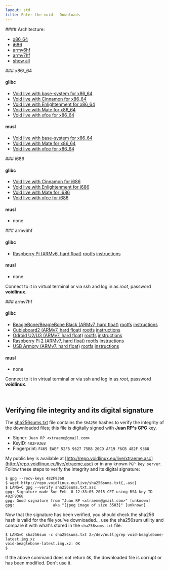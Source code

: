 ```yaml
---
layout: std
title: Enter the void - Downloads
---
```


<div class="chooser">
<div markdown="1" class="item item_on">
#### Architecture:

* [x86\_64](#images_x86_64)
* [i686](#images_i686)
* [armv6hf](#images_armv6hf)
* [armv7hf](#images_armv7hf)
* [show all](#images)
</div>
</div>

<div class="chooser" id="images">
<div markdown="1" id="images_x86_64" class="item">
### x86\_64

#### glibc

* [Void live with base-system for x86\_64](http://repo.voidlinux.eu/live/void-live-x86_64-latest.iso)
* [Void live with Cinnamon for x86\_64](http://repo.voidlinux.eu/live/void-live-x86_64-latest-cinnamon.iso)
* [Void live with Enlightenment for x86\_64](http://repo.voidlinux.eu/live/void-live-x86_64-latest-enlightenment.iso)
* [Void live with Mate for x86\_64](http://repo.voidlinux.eu/live/void-live-x86_64-latest-mate.iso)
* [Void live with xfce for x86\_64](http://repo.voidlinux.eu/live/void-live-x86_64-latest-xfce.iso)

#### musl

* [Void live with base-system for x86\_64](http://repo.voidlinux.eu/live/void-live-x86_64-musl-latest.iso)
* [Void live with Mate for x86\_64](http://repo.voidlinux.eu/live/void-live-x86_64-musl-latest-mate.iso)
* [Void live with xfce for x86\_64](http://repo.voidlinux.eu/live/void-live-x86_64-musl-latest-xfce.iso)
</div>
<div markdown="1" id="images_i686" class="item">
### i686

#### glibc

* [Void live with Cinnamon for i686](http://repo.voidlinux.eu/live/void-live-i686-latest-cinnamon.iso)
* [Void live with Enlightenment for i686](http://repo.voidlinux.eu/live/void-live-i686-latest-enlightenment.iso)
* [Void live with Mate for i686](http://repo.voidlinux.eu/live/void-live-i686-latest-mate.iso)
* [Void live with xfce for i686](http://repo.voidlinux.eu/live/void-live-i686-latest-xfce.iso)

#### musl

* none
</div>
<div markdown="1" id="images_armv6hf" class="item">
### armv6hf

#### glibc

* [Raspberry Pi (ARMv6, hard float)](http://repo.voidlinux.eu/live/void-rpi-latest.img.xz) [rootfs](http://repo.voidlinux.eu/live/void-rpi-rootfs-latest.tar.xz) [instructions](https://github.com/voidlinux/documentation/wiki/Raspberry-Pi#rootfs-install)


#### musl

* none

Connect to it in virtual terminal or via ssh and log in as *root*, password **voidlinux**.

</div>
<div markdown="1" id="images_armv7hf" class="item">
### armv7hf

#### glibc

* [BeagleBone/BeagleBone Black (ARMv7, hard float)](http://repo.voidlinux.eu/live/void-beaglebone-latest.img.xz) [rootfs](http://repo.voidlinux.eu/live/void-beaglebone-rootfs-latest.tar.xz) [instructions](https://github.com/voidlinux/documentation/wiki/beaglebone#rootfs-install)
* [Cubieboard2 (ARMv7, hard float)](http://repo.voidlinux.eu/live/void-cubieboard2-latest.img.xz) [rootfs](http://repo.voidlinux.eu/live/void-cubieboard2-rootfs-latest.tar.xz) [instructions](https://github.com/voidlinux/documentation/wiki/cubieboard2#rootfs-install)
* [Odroid U2/U3 (ARMv7, hard float)](http://repo.voidlinux.eu/live/void-odroid-u2-latest.img.xz) [rootfs](http://repo.voidlinux.eu/live/void-odroid-u2-rootfs-latest.tar.xz) [instructions](https://github.com/voidlinux/documentation/wiki/odroid-u2#rootfs-install)
* [Raspberry Pi 2 (ARMv7, hard float)](http://repo.voidlinux.eu/live/void-rpi2-latest.img.xz) [rootfs](http://repo.voidlinux.eu/live/void-rpi2-rootfs-latest.tar.xz) [instructions](https://github.com/voidlinux/documentation/wiki/Raspberry-Pi#rootfs-install)
* [USB Armory (ARMv7, hard float)](http://repo.voidlinux.eu/live/void-usbarmory-latest.img.xz) [rootfs](http://repo.voidlinux.eu/live/void-usbarmory-rootfs-latest.tar.xz) [instructions](https://github.com/voidlinux/documentation/wiki/USB-Armory#rootfs-install)

#### musl

* none

Connect to it in virtual terminal or via ssh and log in as *root*, password **voidlinux**.

</div>
</div>
<br clear="both">

## Verifying file integrity and its digital signature

The [sha256sums.txt](http://repo.voidlinux.eu/live/sha256sums.txt) file contains the `SHA256` hashes to verify the integrity
of the downloaded files; this file is digitally signed with **Juan RP's GPG** key.

- Signer: `Juan RP <xtraeme@gmail.com>`
- KeyID: `482F9368`
- Fingerprint: `F469 EAEF 52F5 9627 75B8 20CD AF19 F6CB 482F 9368`

My public key is available at [http://repo.voidlinux.eu/live/xtraeme.asc](http://repo.voidlinux.eu/live/xtraeme.asc)
or in any known `PGP key server`. Follow these steps to verify the integrity and its digital signature:

~~~
$ gpg --recv-keys 482F9368
$ wget http://repo.voidlinux.eu/live/sha256sums.txt{,.asc}
$ LANG=C gpg --verify sha256sums.txt.asc
gpg: Signature made Sun Feb  8 12:33:05 2015 CET using RSA key ID 482F9368
gpg: Good signature from "Juan RP <xtraeme@gmail.com>" [unknown]
gpg:                 aka "[jpeg image of size 3503]" [unknown]
~~~

Now that the signature has been verified, you should check the sha256 hash is valid for the file you've downloaded...
use the sha256sum utility and compare it with what's stored in the `sha256sums.txt` file:

~~~
$ LANG=C sha256sum -c sha256sums.txt 2>/dev/null|grep void-beaglebone-latest.img.xz
void-beaglebone-latest.img.xz: OK
$
~~~

If the above command does not return `OK`, the downloaded file is corrupt or has been modified. Don't use it.

